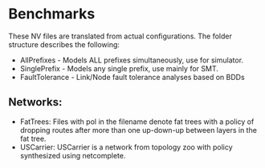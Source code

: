 # Benchmarks

These NV files are translated from actual configurations.
The folder structure describes the following:
* AllPrefixes - Models ALL prefixes simultaneously, use for simulator.
* SinglePrefix - Models any single prefix, use mainly for SMT.
* FaultTolerance - Link/Node fault tolerance analyses based on BDDs

## Networks:
- FatTrees: Files with pol in the filename denote fat trees with a policy of
  dropping routes after more than one up-down-up between layers in the fat tree. 
- USCarrier: USCarrier is a network from topology zoo with policy synthesized
  using netcomplete.
